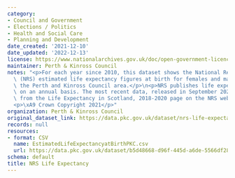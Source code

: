 ```yaml
---
category:
- Council and Government
- Elections / Politics
- Health and Social Care
- Planning and Development
date_created: '2021-12-10'
date_updated: '2022-12-13'
license: https://www.nationalarchives.gov.uk/doc/open-government-licence/version/3/
maintainer: Perth & Kinross Council
notes: "<p>For each year since 2010, this dataset shows the National Records of Scotland\
  \ (NRS) estimated life expectancy figures at birth for females and males within\
  \ the Perth and Kinross Council area.</p>\n<p>NRS publishes life expectancy estimates\
  \ on an annual basis. The most recent data, released in September 2021, are sourced\
  \ from the Life Expectancy in Scotland, 2018-2020 page on the NRS website.</p>\n\
  <p>\xA9 Crown Copyright 2021</p>"
organization: Perth & Kinross Council
original_dataset_link: https://data.pkc.gov.uk/dataset/nrs-life-expectancy
records: null
resources:
- format: CSV
  name: EstimatedLifeExpectancyatBirthPKC.csv
  url: https://data.pkc.gov.uk/dataset/b5d48668-d96f-445d-a6de-5566df2810f2/resource/770894e3-402c-42a6-9ad9-0cb67fe9bea8/download/estimatedlifeexpectancyatbirthpkc.csv
schema: default
title: NRS Life Expectancy
---
```

